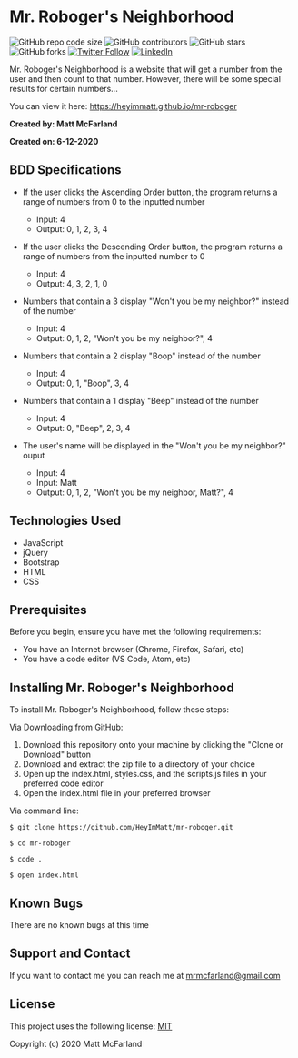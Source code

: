# Mr. Roboger's Neighborhood

![GitHub repo code size](https://img.shields.io/github/languages/code-size/heyimmatt/mr-roboger)
![GitHub contributors](https://img.shields.io/github/contributors/heyimmatt/mr-roboger)
![GitHub stars](https://img.shields.io/github/stars/heyimmatt/mr-roboger?style=social)
![GitHub forks](https://img.shields.io/github/forks/heyimmatt/mr-roboger?style=social)
[![Twitter Follow](https://img.shields.io/twitter/follow/heyimmatt?style=social)](https://twitter.com/heyimmatt)
[![LinkedIn](https://img.shields.io/badge/-LinkedIn-black.svg?style=plastic&logo=linkedin&colorB=2867B2)](https://www.linkedin.com/in/mattmcfarland/)

Mr. Roboger's Neighborhood is a website that will get a number from the user and then count to that number. However, there will be some special results for certain numbers...

You can view it here: https://heyimmatt.github.io/mr-roboger

**Created by: Matt McFarland**

**Created on: 6-12-2020**

## BDD Specifications

* If the user clicks the Ascending Order button, the program returns a range of numbers from 0 to the inputted number
  - Input: 4
  - Output: 0, 1, 2, 3, 4

* If the user clicks the Descending Order button, the program returns a range of numbers from the inputted number to 0
  - Input: 4
  - Output: 4, 3, 2, 1, 0

* Numbers that contain a 3 display "Won't you be my neighbor?" instead of the number
  - Input: 4
  - Output: 0, 1, 2, "Won't you be my neighbor?", 4

* Numbers that contain a 2 display "Boop" instead of the number
  - Input: 4
  - Output: 0, 1, "Boop", 3, 4

* Numbers that contain a 1 display "Beep" instead of the number
  - Input: 4
  - Output: 0, "Beep", 2, 3, 4

* The user's name will be displayed in the "Won't you be my neighbor?" ouput
  - Input: 4
  - Input: Matt
  - Output: 0, 1, 2, "Won't you be my neighbor, Matt?", 4

## Technologies Used
- JavaScript
- jQuery
- Bootstrap
- HTML
- CSS

## Prerequisites

Before you begin, ensure you have met the following requirements:
* You have an Internet browser (Chrome, Firefox, Safari, etc)
* You have a code editor (VS Code, Atom, etc)

## Installing Mr. Roboger's Neighborhood

To install Mr. Roboger's Neighborhood, follow these steps:

Via Downloading from GitHub:
1. Download this repository onto your machine by clicking the "Clone or Download" button
2. Download and extract the zip file to a directory of your choice
3. Open up the index.html, styles.css, and the scripts.js files in your preferred code editor
4. Open the index.html file in your preferred browser

Via command line:
```
$ git clone https://github.com/HeyImMatt/mr-roboger.git

$ cd mr-roboger

$ code .

$ open index.html
```

## Known Bugs

There are no known bugs at this time

## Support and Contact

If you want to contact me you can reach me at <mrmcfarland@gmail.com>

## License

This project uses the following license: [MIT](https://opensource.org/licenses/MIT)

Copyright (c) 2020 Matt McFarland
